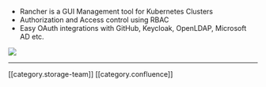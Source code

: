
* Rancher is a GUI Management tool for Kubernetes Clusters
* Authorization and Access control using RBAC
* Easy OAuth integrations with GitHub, Keycloak, OpenLDAP, Microsoft AD etc.

![](images/storage/)

*****

[[category.storage-team]] 
[[category.confluence]] 
